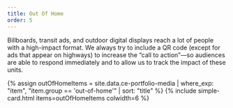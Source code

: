 ```yaml
---
title: Out Of Home
order: 5
---
```


Billboards, transit ads, and outdoor digital displays reach a lot of people with a high-impact format. We always try to include a QR code (except for ads that appear on highways) to increase the “call to action”—so audiences are able to respond immediately and to allow us to track the impact of these units.

{% assign outOfHomeItems = site.data.ce-portfolio-media | where_exp: "item", "item.group == 'out-of-home'" | sort: "title" %}
{% include simple-card.html items=outOfHomeItems colwidth=6 %}
